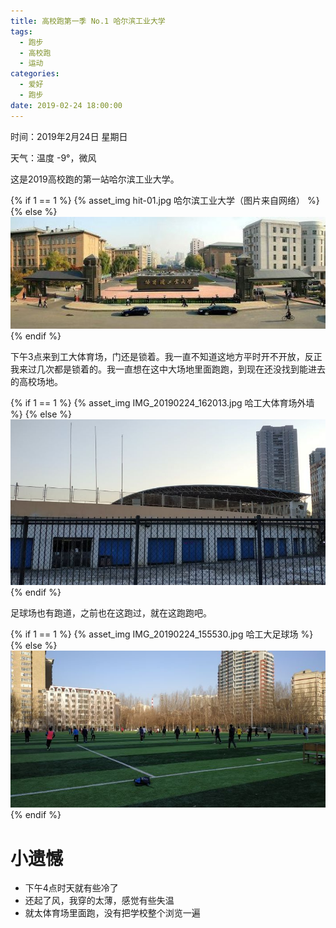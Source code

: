```yaml
---
title: 高校跑第一季 No.1 哈尔滨工业大学
tags:
  - 跑步
  - 高校跑
  - 运动
categories:
  - 爱好
  - 跑步
date: 2019-02-24 18:00:00
---
```


时间：2019年2月24日 星期日

天气：温度 -9°，微风

这是2019高校跑的第一站哈尔滨工业大学。

{% if 1 == 1 %} 
  {% asset_img hit-01.jpg 哈尔滨工业大学（图片来自网络） %}
{% else %}
  ![](./season-one-No.1-hit/hit-01.jpg '哈尔滨工业大学（图片来自网络）')
{% endif %}

下午3点来到工大体育场，门还是锁着。我一直不知道这地方平时开不开放，反正我来过几次都是锁着的。我一直想在这中大场地里面跑跑，到现在还没找到能进去的高校场地。

{% if 1 == 1 %} 
  {% asset_img IMG_20190224_162013.jpg 哈工大体育场外墙 %}
{% else %}
  ![](./season-one-No.1-hit/IMG_20190224_162013.jpg '哈工大体育场外墙')
{% endif %}


足球场也有跑道，之前也在这跑过，就在这跑跑吧。

{% if 1 == 1 %} 
  {% asset_img IMG_20190224_155530.jpg 哈工大足球场 %}
{% else %}
  ![](./season-one-No.1-hit/IMG_20190224_155530.jpg '哈工大足球场')
{% endif %}




# 小遗憾

- 下午4点时天就有些冷了
- 还起了风，我穿的太薄，感觉有些失温
- 就太体育场里面跑，没有把学校整个浏览一遍